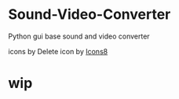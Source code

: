 # Sound-Video-Converter
Python gui base sound and video converter

icons by <aS target="_blank" href="https://icons8.com/icon/KPhFC2OwpbWV/delete">Delete</a> icon by <a target="_blank" href="https://icons8.com">Icons8</a>

# wip
